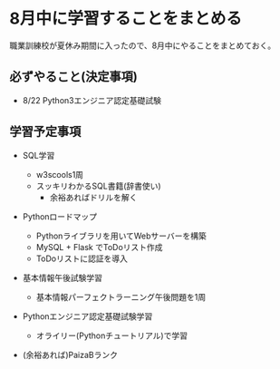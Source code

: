 # 8月中に学習することをまとめる
職業訓練校が夏休み期間に入ったので、8月中にやることをまとめておく。

## 必ずやること(決定事項)
- 8/22 Python3エンジニア認定基礎試験

## 学習予定事項
- SQL学習
  - w3scools1周
  - スッキリわかるSQL書籍(辞書使い)
    - 余裕あればドリルを解く

- Pythonロードマップ
  - Pythonライブラリを用いてWebサーバーを構築
  - MySQL + Flask でToDoリスト作成
  - ToDoリストに認証を導入

- 基本情報午後試験学習
  - 基本情報パーフェクトラーニング午後問題を1周

- Pythonエンジニア認定基礎試験学習
  - オライリー(Pythonチュートリアル)で学習

- (余裕あれば)PaizaBランク

